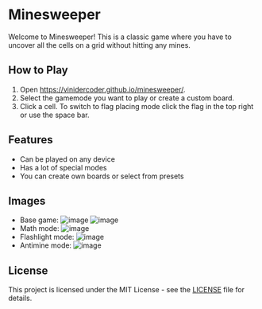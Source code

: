 # Minesweeper

Welcome to Minesweeper! This is a classic game where you have to uncover all the cells on a grid without hitting any mines. 


## How to Play

1. Open https://vinidercoder.github.io/minesweeper/.
2. Select the gamemode you want to play or create a custom board.
3. Click a cell. To switch to flag placing mode click the flag in the top right or use the space bar.


## Features

- Can be played on any device
- Has a lot of special modes
- You can create own boards or select from presets


## Images

- Base game: ![image](https://github.com/user-attachments/assets/2ac88fbf-ca26-48e0-bf8a-cb75c164cc32) ![image](https://github.com/user-attachments/assets/23a374cd-3381-4db7-a997-ae1ee959d410)
- Math mode: ![image](https://github.com/user-attachments/assets/6fa0d241-3be3-446a-aa52-172161af4185)
- Flashlight mode: ![image](https://github.com/user-attachments/assets/2effb1fe-d4ee-4c4c-9a29-faaf062b5727)
- Antimine mode: ![image](https://github.com/user-attachments/assets/05795142-5bd5-44fb-896d-143df2a9ee5f)


## License

This project is licensed under the MIT License - see the [LICENSE](LICENSE) file for details.

